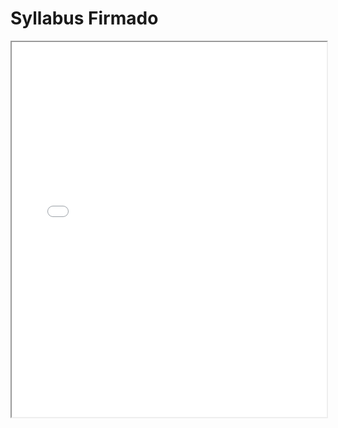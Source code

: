 # Syllabus Firmado

<iframe src="recursos/archivos/syllabus.pdf" width="100%" height="600px"></iframe>
